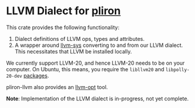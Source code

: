 # LLVM Dialect for [pliron](../README.md)

This crate provides the following functionality:
1. Dialect definitions of LLVM ops, types and attributes.
2. A wrapper around [llvm-sys](https://crates.io/crates/llvm-sys)
  converting to and from our LLVM dialect. This necessitates
  that LLVM be installed locally.

We currently support LLVM-20, and hence LLVM-20 needs to be on your computer.
On Ubuntu, this means, you require the `libllvm20` and `libpolly-20-dev`
[packages](https://apt.llvm.org/).

pliron-llvm also provides an [llvm-opt](llvm-opt/README.md) tool.

**Note**: Implementation of the LLVM dialect is in-progress, not yet complete.